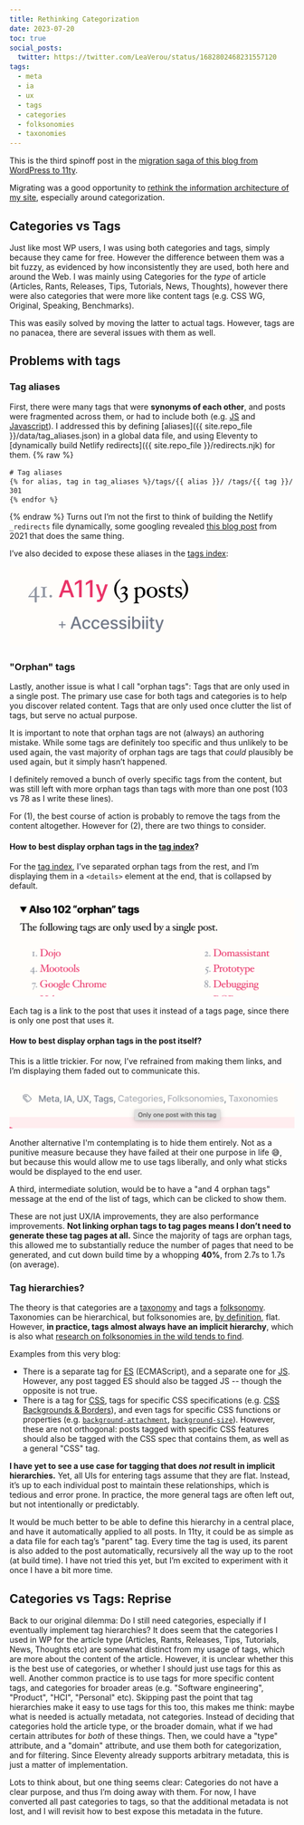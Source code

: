 ```yaml
---
title: Rethinking Categorization
date: 2023-07-20
toc: true
social_posts:
  twitter: https://twitter.com/LeaVerou/status/1682802468231557120
tags:
  - meta
  - ia
  - ux
  - tags
  - categories
  - folksonomies
  - taxonomies
---
```


This is the third spinoff post in the [migration saga of this blog from WordPress to 11ty](../going-lean/).

Migrating was a good opportunity to [rethink the information architecture of my site](https://twitter.com/LeaVerou/status/1680900090829983744),
especially around categorization.

## Categories vs Tags

Just like most WP users, I was using both categories and tags, simply because they came for free.
However the difference between them was a bit fuzzy, as evidenced by how inconsistently they are used, both here and around the Web.
I was mainly using Categories for the *type* of article (Articles, Rants, Releases, Tips, Tutorials, News, Thoughts),
however there were also categories that were more like content tags (e.g. CSS WG, Original, Speaking, Benchmarks).

This was easily solved by moving the latter to actual tags.
However, tags are no panacea, there are several issues with them as well.
<!-- more -->

## Problems with tags

### Tag aliases

First, there were many tags that were **synonyms of each other**, and posts were fragmented across them, or had to include both (e.g. [JS](/blog/tags/js/) and [Javascript](/blog/tags/javascript)).
I addressed this by defining [aliases]({{ site.repo_file }}/data/tag_aliases.json) in a global data file, and using Eleventy to [dynamically build Netlify redirects]({{ site.repo_file }}/redirects.njk) for them.
{% raw %}
```njk { data-file="redirects.njk" }
# Tag aliases
{% for alias, tag in tag_aliases %}/tags/{{ alias }}/ /tags/{{ tag }}/ 301
{% endfor %}
```
{% endraw %}
Turns out I’m not the first to think of building the Netlify `_redirects` file dynamically, some googling revealed [this blog post](https://www.aleksandrhovhannisyan.com/blog/eleventy-netlify-redirects/) from 2021 that does the same thing.

I’ve also decided to expose these aliases in the [tags index](/blog/tags/):

![](images/aliases-tag-index.png)

### "Orphan" tags

Lastly, another issue is what I call "orphan tags": Tags that are only used in a single post.
The primary use case for both tags and categories is to help you discover related content.
Tags that are only used once clutter the list of tags, but serve no actual purpose.

It is important to note that orphan tags are not (always) an authoring mistake.
While some tags are definitely too specific and thus unlikely to be used again,
the vast majority of orphan tags are tags that *could* plausibly be used again, but it simply hasn’t happened.

I definitely removed a bunch of overly specific tags from the content,
but was still left with more orphan tags than tags with more than one post (103 vs 78 as I write these lines).

For (1), the best course of action is probably to remove the tags from the content altogether.
However for (2), there are two things to consider.

#### How to best display orphan tags in the [tag index](/blog/tags/)?

For the [tag index](/blog/tags/), I’ve separated orphan tags from the rest,
and I’m displaying them in a `<details>` element at the end, that is collapsed by default.

![](images/orphan-index.png)

Each tag is a link to the post that uses it instead of a tags page, since there is only one post that uses it.

#### How to best display orphan tags in the post itself?

This is a little trickier.
For now, I’ve refrained from making them links, and I’m displaying them faded out to communicate this.

![](images/orphan-tags-post.png)

Another alternative I'm contemplating is to hide them entirely.
Not as a punitive measure because they have failed at their one purpose in life 😅, but because this would allow me to use tags liberally,
and only what sticks would be displayed to the end user.

A third, intermediate solution, would be to have a "and 4 orphan tags" message at the end of the list of tags, which can be clicked to show them.

These are not just UX/IA improvements, they are also performance improvements.
**Not linking orphan tags to tag pages means I don’t need to generate these tag pages at all.**
Since the majority of tags are orphan tags, this allowed me to substantially reduce the number of pages that need to be generated,
and cut down build time by a whopping **40%**, from 2.7s to 1.7s (on average).

### Tag hierarchies?

The theory is that categories are a [taxonomy](https://en.wikipedia.org/wiki/Taxonomy) and tags a [folksonomy](https://en.wikipedia.org/wiki/Folksonomy).
Taxonomies can be hierarchical, but folksonomies are, [by definition](https://en.wikipedia.org/wiki/Folksonomy#Folksonomy_vs._taxonomy), flat.
However, **in practice, tags almost always have an implicit hierarchy**, which is also what [research on folksonomies in the wild tends to find](https://en.wikipedia.org/wiki/Folksonomy#Folksonomy_vs._taxonomy).

Examples from this very blog:
- There is a separate tag for [ES](/blog/tags/es/) (ECMAScript), and a separate one for [JS](/blog/tags/js).
However, any post tagged ES should also be tagged JS -- though the opposite is not true.
- There is a tag for [CSS](/blog/tags/css/), tags for specific CSS specifications (e.g. [CSS Backgrounds & Borders](/blog/tags/css-backgrounds/)), and even tags for specific CSS functions or properties (e.g. [`background-attachment`](/blog/tags/background-attachment/), [`background-size`](/blog/tags/background-size/)).
However, these are not orthogonal: posts tagged with specific CSS features should also be tagged with the CSS spec that contains them, as well as a general "CSS" tag.

**I have yet to see a use case for tagging that does *not* result in implicit hierarchies.**
Yet, all UIs for entering tags assume that they are flat.
Instead, it’s up to each individual post to maintain these relationships, which is tedious and error prone.
In practice, the more general tags are often left out, but not intentionally or predictably.

It would be much better to be able to define this hierarchy in a central place, and have it automatically applied to all posts.
In 11ty, it could be as simple as a data file for each tag’s "parent" tag.
Every time the tag is used, its parent is also added to the post automatically, recursively all the way up to the root (at build time).
I have not tried this yet, but I’m excited to experiment with it once I have a bit more time.

## Categories vs Tags: Reprise

Back to our original dilemma: Do I still need categories, especially if I eventually implement tag hierarchies?
It does seem that the categories I used in WP for the article type (Articles, Rants, Releases, Tips, Tutorials, News, Thoughts etc)
are somewhat distinct from my usage of tags, which are more about the content of the article.
However, it is unclear whether this is the best use of categories, or whether I should just use tags for this as well.
Another common practice is to use tags for more specific content tags, and categories for broader areas (e.g. "Software engineering", "Product", "HCI", "Personal" etc).
Skipping past the point that tag hierarchies make it easy to use tags for this too, this makes me think: maybe what is needed is actually metadata, not categories.
Instead of deciding that categories hold the article type, or the broader domain, what if we had certain attributes for *both* of these things.
Then, we could have a "type" attribute, and a "domain" attribute, and use them both for categorization, and for filtering.
Since Eleventy already supports arbitrary metadata, this is just a matter of implementation.

Lots to think about, but one thing seems clear: Categories do not have a clear purpose, and thus I’m doing away with them.
For now, I have converted all past categories to tags, so that the additional metadata is not lost,
and I will revisit how to best expose this metadata in the future.
